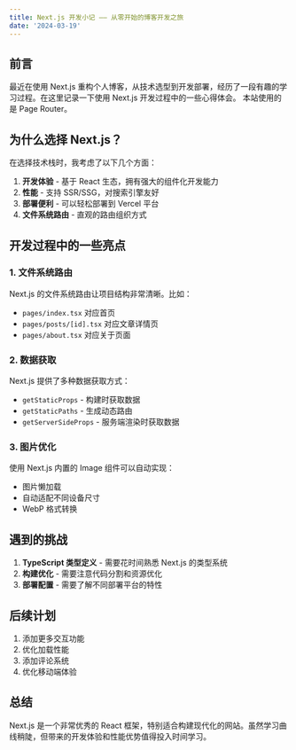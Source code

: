 ```yaml
---
title: Next.js 开发小记 —— 从零开始的博客开发之旅
date: '2024-03-19'
---
```


## 前言

最近在使用 Next.js 重构个人博客，从技术选型到开发部署，经历了一段有趣的学习过程。在这里记录一下使用 Next.js 开发过程中的一些心得体会。
本站使用的是 Page Router。

## 为什么选择 Next.js？

在选择技术栈时，我考虑了以下几个方面：

1. **开发体验** - 基于 React 生态，拥有强大的组件化开发能力
2. **性能** - 支持 SSR/SSG，对搜索引擎友好
3. **部署便利** - 可以轻松部署到 Vercel 平台
4. **文件系统路由** - 直观的路由组织方式

## 开发过程中的一些亮点

### 1. 文件系统路由

Next.js 的文件系统路由让项目结构非常清晰。比如：

- `pages/index.tsx` 对应首页
- `pages/posts/[id].tsx` 对应文章详情页
- `pages/about.tsx` 对应关于页面

### 2. 数据获取

Next.js 提供了多种数据获取方式：

- `getStaticProps` - 构建时获取数据
- `getStaticPaths` - 生成动态路由
- `getServerSideProps` - 服务端渲染时获取数据

### 3. 图片优化

使用 Next.js 内置的 Image 组件可以自动实现：

- 图片懒加载
- 自动适配不同设备尺寸
- WebP 格式转换

## 遇到的挑战

1. **TypeScript 类型定义** - 需要花时间熟悉 Next.js 的类型系统
2. **构建优化** - 需要注意代码分割和资源优化
3. **部署配置** - 需要了解不同部署平台的特性

## 后续计划

1. 添加更多交互功能
2. 优化加载性能
3. 添加评论系统
4. 优化移动端体验

## 总结

Next.js 是一个非常优秀的 React 框架，特别适合构建现代化的网站。虽然学习曲线稍陡，但带来的开发体验和性能优势值得投入时间学习。
